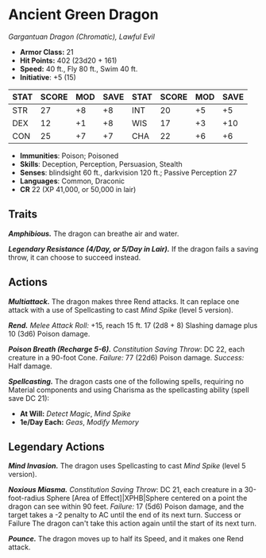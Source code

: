 # Ancient Green Dragon

*Gargantuan Dragon (Chromatic), Lawful Evil*

- **Armor Class:** 21
- **Hit Points:** 402 (23d20 + 161)
- **Speed:** 40 ft., Fly 80 ft., Swim 40 ft.
- **Initiative**: +5 (15)

|STAT|SCORE|MOD|SAVE|STAT|SCORE|MOD|SAVE|
| --- | --- | --- | ---- |---| --- | --- | ---- |
| STR | 27 | +8 | +8 | INT | 20 | +5 | +5 |
| DEX | 12 | +1 | +8 | WIS | 17 | +3 | +10 |
| CON | 25 | +7 | +7 | CHA | 22 | +6 | +6 |

- **Immunities**: Poison; Poisoned
- **Skills**: Deception, Perception, Persuasion, Stealth
- **Senses**: blindsight 60 ft., darkvision 120 ft.; Passive Perception 27
- **Languages**: Common, Draconic
- **CR** 22 (XP 41,000, or 50,000 in lair)

## Traits

***Amphibious.*** The dragon can breathe air and water.

***Legendary Resistance (4/Day, or 5/Day in Lair).*** If the dragon fails a saving throw, it can choose to succeed instead.


## Actions

***Multiattack.*** The dragon makes three Rend attacks. It can replace one attack with a use of Spellcasting to cast *Mind Spike* (level 5 version).

***Rend.*** *Melee Attack Roll:* +15, reach 15 ft. 17 (2d8 + 8) Slashing damage plus 10 (3d6) Poison damage.

***Poison Breath (Recharge 5-6).*** *Constitution Saving Throw*: DC 22, each creature in a 90-foot Cone. *Failure:*  77 (22d6) Poison damage. *Success:*  Half damage.

***Spellcasting.*** The dragon casts one of the following spells, requiring no Material components and using Charisma as the spellcasting ability (spell save DC 21):

- **At Will:** *Detect Magic*, *Mind Spike*
- **1e/Day Each:** *Geas*, *Modify Memory*

## Legendary Actions

***Mind Invasion.*** The dragon uses Spellcasting to cast *Mind Spike* (level 5 version).

***Noxious Miasma.*** *Constitution Saving Throw*: DC 21, each creature in a 30-foot-radius Sphere [Area of Effect]|XPHB|Sphere centered on a point the dragon can see within 90 feet. *Failure:*  17 (5d6) Poison damage, and the target takes a -2 penalty to AC until the end of its next turn. Success or Failure The dragon can't take this action again until the start of its next turn.

***Pounce.*** The dragon moves up to half its Speed, and it makes one Rend attack.

